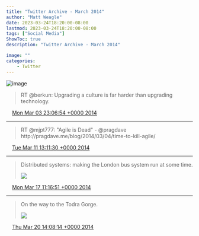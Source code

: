 ```yaml
---
title: "Twitter Archive - March 2014"
author: "Matt Weagle"
date: 2023-03-24T18:20:00-08:00
lastmod: 2023-03-24T18:20:00-08:00
tags: ["Social Media"]
ShowToc: true
description: "Twitter Archive - March 2014"

image: ""
categories: 
    - Twitter
---
```

![image](/sadtwitterbird3.jpg)

> RT @berkun: Upgrading a culture is far harder than upgrading technology\.

<img src="./media/tweet.ico" width="12" /> [Mon Mar 03 23:06:54 +0000 2014](https://twitter.com/mweagle/status/440624383795552257)

----

> RT @mjpt777: "Agile is Dead" \- @pragdave http://pragdave\.me/blog/2014/03/04/time\-to\-kill\-agile/

<img src="./media/tweet.ico" width="12" /> [Tue Mar 11 13:11:30 +0000 2014](https://twitter.com/mweagle/status/443373650134044672)

----

> Distributed systems: making the London bus system run at some time\.
>
> ![](../media/445519124979286016-Bi7NSJfIYAAw6zc.jpg)

<img src="./media/tweet.ico" width="12" /> [Mon Mar 17 11:16:51 +0000 2014](https://twitter.com/mweagle/status/445519124979286016)

----

> On the way to the Todra Gorge\.
>
> ![](../media/446649419401007104-BjLRR8RIYAEDnob.jpg)

<img src="./media/tweet.ico" width="12" /> [Thu Mar 20 14:08:14 +0000 2014](https://twitter.com/mweagle/status/446649419401007104)
